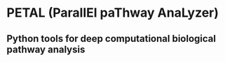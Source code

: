 # PETAL (ParallEl paThway AnaLyzer)

## Python tools for deep computational biological pathway analysis
